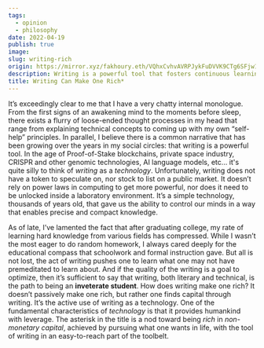 ```yaml
---
tags:
  - opinion
  - philosophy
date: 2022-04-19
publish: true
image: 
slug: writing-rich
origin: https://mirror.xyz/fakhoury.eth/VQhxCvhvAVRPJykFuDVVK9CTg6SFjw1Wdl-Ze4_2ito
description: Writing is a powerful tool that fosters continuous learning and growth, offering non-monetary richness through the pursuit of knowledge and personal fulfillment.
title: Writing Can Make One Rich*
---
```

It’s exceedingly clear to me that I have a very chatty internal monologue. From the first signs of an awakening mind to the moments before sleep, there exists a flurry of loose-ended thought processes in my head that range from explaining technical concepts to coming up with my own “self-help” principles. In parallel, I believe there is a common narrative that has been growing over the years in my social circles: that writing is a powerful tool. In the age of Proof-of-Stake blockchains, private space industry, CRISPR and other genomic technologies, AI language models, etc… it's quite silly to think of _writing_ as a _technology_. Unfortunately, writing does not have a token to speculate on, nor stock to list on a public market. It doesn’t rely on power laws in computing to get more powerful, nor does it need to be unlocked inside a laboratory environment. It’s a simple technology, thousands of years old, that gave us the ability to control our minds in a way that enables precise and compact knowledge.

As of late, I’ve lamented the fact that after graduating college, my rate of learning hard knowledge from various fields has compressed. While I wasn’t the most eager to do random homework, I always cared deeply for the educational compass that schoolwork and formal instruction gave. But all is not lost, the act of writing pushes one to learn what one may not have premeditated to learn about. And if the quality of the writing is a goal to optimize, then it’s sufficient to say that writing, both literary and technical, is the path to being an **inveterate student**. How does writing make one rich? It doesn’t passively make one rich, but rather one finds capital through writing. It’s the active use of writing as a technology. One of the fundamental characteristics of _technology_ is that it provides humankind with leverage. The asterisk in the title is a nod toward being _rich_ in _non-monetary capital_, achieved by pursuing what one wants in life, with the tool of writing in an easy-to-reach part of the toolbelt.